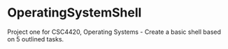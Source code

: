 # OperatingSystemShell
Project one for CSC4420, Operating Systems - Create a basic shell based on 5 outlined tasks. 
